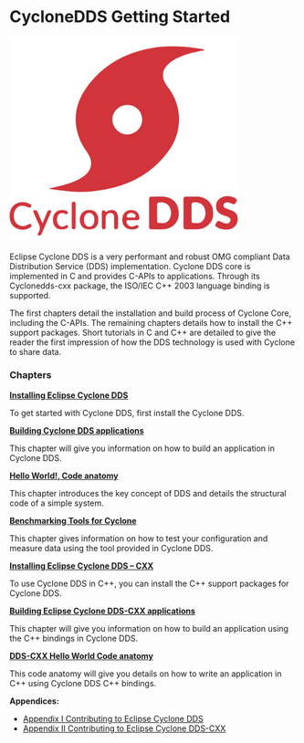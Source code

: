 # CycloneDDS Getting Started


<img src="figs/Cyclone_DDS-Logo.png" width = 400 /> 

Eclipse Cyclone DDS is a very performant and robust OMG compliant Data Distribution Service (DDS) implementation. Cyclone DDS core is implemented in C and provides C-APIs to applications. Through its Cyclonedds-cxx package, the ISO/IEC C++ 2003 language binding is supported.

The first chapters detail the installation and build process of Cyclone Core, including the C-APIs. The remaining chapters details how to install the C++ support packages. Short tutorials in C and C++ are detailed to give the reader the first impression of how the DDS technology is used with Cyclone to share data.

### Chapters

**[Installing Eclipse Cyclone DDS](InstallCycloneDDS/index.html)**

To get started with Cyclone DDS, first install the Cyclone DDS.


**[Building Cyclone DDS applications](Build-app/index.html)**

This chapter will give you information on how to build an application in Cyclone DDS.


**[Hello World!, Code anatomy](Helloworld/index.html)**

This chapter introduces the key concept of DDS and details the structural code of a simple system.


**[Benchmarking Tools for Cyclone](Benchmarking/index.html)**

This chapter gives information on how to test your configuration and measure data using the tool provided in Cyclone DDS.


**[Installing Eclipse Cyclone DDS – CXX](InstallCycloneDDS-CXX/index.html)**

To use Cyclone DDS in C++, you can install the C++ support packages for Cyclone DDS.


**[Building Eclipse Cyclone DDS-CXX applications](Build-cxx-app/index.html)**

This chapter will give you information on how to build an application using the C++ bindings in Cyclone DDS.


**[DDS-CXX Hello World Code anatomy](Helloworld-CXX/index.html)**

This code anatomy will give you details on how to write an application in C++ using Cyclone DDS C++ bindings.


**Appendices:**
- [Appendix I Contributing to Eclipse Cyclone DDS](Appendix/CycloneDDS-contribute/index.html)
- [Appendix II Contributing to Eclipse Cyclone DDS-CXX](Appendix/CycloneDDS-CXX-contribute/index.html)